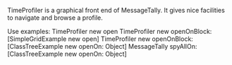TimeProfiler is a graphical front end of MessageTally. It gives nice facilities to navigate and browse a profile.

Use examples:
TimeProfiler new open
TimeProfiler new openOnBlock: [SimpleGridExample new open]
TimeProfiler new openOnBlock: [ClassTreeExample new openOn: Object]
 MessageTally spyAllOn: [ClassTreeExample new openOn: Object]